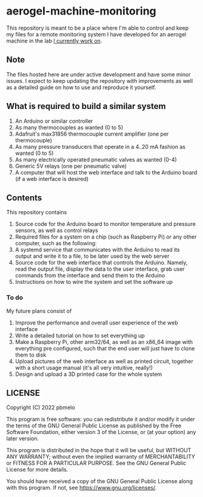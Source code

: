 # aerogel-machine-monitoring

This repository is meant to be a place where I'm able to control and keep my
files for a remote monitoring system I have developed for an aerogel machine in
the lab [I currently work on](https://www.colorado.edu/soft-matter-physics/).

## Note

The files hosted here are under active development and have some minor issues.
I expect to keep updating the repository with improvements as well as a detailed
guide on how to use and reproduce it yourself.

## What is required to build a similar system

1. An Arduino or similar controller
2. As many thermocouples as wanted (0 to 5)
3. Adafruit's max31856 thermocouple current amplifier (one per thermocouple)
4. As many pressure transducers that operate in a 4..20 mA fashion as wanted
   (0 to 5)
5. As many electrically operated pneumatic valves as wanted (0-4)
6. Generic 5V relays (one per pneumatic valve)
7. A computer that will host the web interface and talk to the Arduino board (if
   a web interface is desired)

## Contents

This repository contains

1. Source code for the Arduino board to monitor temperature and pressure
   sensors, as well as control relays
2. Required files for a system on a chip (such as Raspberry Pi) or any other
   computer, such as the following:
3. A systemd service that communicates with the Arduino to read its output and
   write it to a file, to be later used by the web server
4. Source code for the web interface that controls the Arduino.  Namely, read
   the output file, display the data to the user interface, grab user commands
   from the interface and send them to the Arduino
5. Instructions on how to wire the system and set the software up

### To do

My future plans consist of

1. Improve the performance and overall user experience of the web interface
2. Write a detailed tutorial on how to set everything up
3. Make a Raspberry Pi, other arm32/64, as well as an x86_64 image with
   everything pre configured, such that the end user will just have to clone
   them to disk
4. Upload pictures of the web interface as well as printed circuit, together
   with a short usage manual (it's all very intuitive, really!)
5. Design and upload a 3D printed case for the whole system

## LICENSE

Copyright (C) 2022 pbmelo

This program is free software: you can redistribute it and/or modify it under
the terms of the GNU General Public License as published by the Free Software
Foundation, either version 3 of the License, or (at your option) any later
version.

This program is distributed in the hope that it will be useful, but WITHOUT ANY
WARRANTY; without even the implied warranty of MERCHANTABILITY or FITNESS FOR A
PARTICULAR PURPOSE. See the GNU General Public License for more details.

You should have received a copy of the GNU General Public License along with
this program. If not, see <https://www.gnu.org/licenses/>.
